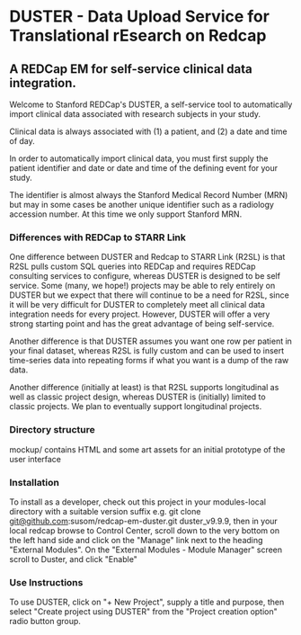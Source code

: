 # DUSTER - Data Upload Service for Translational rEsearch on Redcap
## A REDCap EM for self-service clinical data integration.

Welcome to Stanford REDCap's DUSTER, a self-service tool to automatically import clinical data associated with research subjects in your study.

Clinical data is always associated with (1) a patient, and (2) a date and time of day.

In order to automatically import clinical data, you must first supply the patient identifier and date or date and time of the defining event for your study.

The identifier is almost always the Stanford Medical Record Number (MRN) but may in some cases be another unique identifier such as a radiology accession number. At this time we only support Stanford MRN.

### Differences with REDCap to STARR Link
One difference between DUSTER and Redcap to STARR Link (R2SL) is that R2SL pulls custom SQL queries into REDCap
and requires REDCap consulting services to configure, 
whereas DUSTER is designed to be self service.  Some (many, we hope!) projects may be able to rely entirely on DUSTER but we expect that
there will continue to be a need for R2SL, since it will be very difficult for DUSTER to completely meet all clinical data integration needs for
every project. However, DUSTER will offer a very strong starting point and has the great advantage of being self-service.

Another difference is that DUSTER assumes you want one row per patient in your final dataset, whereas R2SL is fully custom and can be used to
insert time-series data into repeating forms if what you want is a dump of the raw data.

Another difference (initially at least) is that R2SL supports longitudinal as well as classic project design, whereas DUSTER is (initially) limited to classic projects.
We plan to eventually support longitudinal projects.

### Directory structure
mockup/ contains HTML and some art assets for an initial prototype of the user interface

### Installation 
To install as a developer, check out this project in your modules-local directory with a suitable version suffix
e.g. git clone git@github.com:susom/redcap-em-duster.git duster_v9.9.9,
then in your local redcap browse to Control Center, scroll down to the very bottom on the left hand side
and click on the "Manage" link next to the heading "External Modules".
On the "External Modules - Module Manager" screen scroll to Duster, and click "Enable"

### Use Instructions
To use DUSTER, click on "+ New Project", supply a title and purpose,
then select "Create project using DUSTER" from the "Project creation option" radio button group.